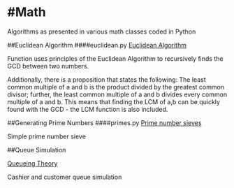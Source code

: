 #Math
=============

Algorithms as presented in various math classes coded in Python 


##Euclidean Algorithm 
####euclidean.py
[Euclidean Algorithm](http://en.wikipedia.org/wiki/Euclidean_algorithm)


Function uses principles of the Euclidean Algorithm to recursively finds the GCD between two numbers.

Additionally, there is a proposition that states the following: 
The least common multiple of a and b is the product divided by the greatest common divisor; further, the least common multiple of a and b divides every common multiple of a and b.
This means that finding the LCM of a,b can be quickly found with the GCD - the LCM function is also included. 



##Generating Prime Numbers
####primes.py
[Prime number sieves](http://en.wikipedia.org/wiki/Generating_primes)

Simple prime number sieve


##Queue Simulation

[Queueing Theory](http://en.wikipedia.org/wiki/Queueing_theory)

Cashier and customer queue simulation

